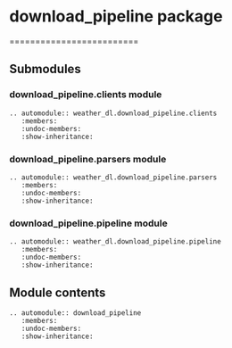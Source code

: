 # download_pipeline package
=========================

## Submodules

### download_pipeline.clients module

```{eval-rst}
.. automodule:: weather_dl.download_pipeline.clients
   :members:
   :undoc-members:
   :show-inheritance:
```

### download_pipeline.parsers module

```{eval-rst}
.. automodule:: weather_dl.download_pipeline.parsers
   :members:
   :undoc-members:
   :show-inheritance:
```

### download_pipeline.pipeline module

```{eval-rst}
.. automodule:: weather_dl.download_pipeline.pipeline
   :members:
   :undoc-members:
   :show-inheritance:
```

## Module contents

```{eval-rst}
.. automodule:: download_pipeline
   :members:
   :undoc-members:
   :show-inheritance:
```